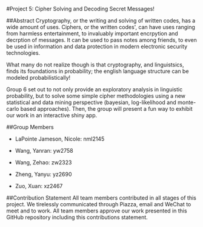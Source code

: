 #Project 5: Cipher Solving and Decoding Secret Messages!

##Abstract
Cryptography, or the writing and solving of written codes, has a wide amount of uses. Ciphers, or the written codes', can have uses ranging from harmless entertainment, to invaluably important encrpytion and decrption of messages. It can be used to pass notes among friends, to even be used in information and data protection in modern electronic security technologies. 

What many do not realize though is that cryptography, and linguistsics, finds its foundations in probability; the english language structure can be modeled probabilistically! 

Group 6 set out to not only provide an exploratory analysis in linguistic probability, but to solve some simple cipher methodologies using a new statistical and data mining perspective (bayesian, log-likelihood and monte-carlo based approaches). Then, the group will present a fun way to exhibit our work in an interactive shiny app.

##Group Members
- LaPointe Jameson, Nicole: nml2145

- Wang, Yanran: yw2758

- Wang, Zehao: zw2323

- Zheng, Yanyu: yz2690

- Zuo, Xuan: xz2467

##Contribution Statement
All team members contributed in all stages of this project. We tirelessly communicated through Piazza, email and WeChat to meet and to work. All team members approve our work presented in this GitHub repository including this contributions statement. 
